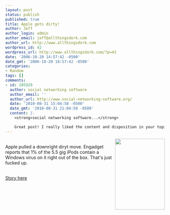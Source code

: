 ```yaml
---
layout: post
status: publish
published: true
title: Apple gets dirty!
author: Jeff
author_login: admin
author_email: jeff@allthingsdork.com
author_url: http://www.allthingsdork.com
wordpress_id: 42
wordpress_url: http://www.allthingsdork.com/?p=42
date: '2006-10-20 14:57:42 -0500'
date_gmt: '2006-10-20 18:57:42 -0500'
categories:
- Random
tags: []
comments:
- id: 105929
  author: social networking software
  author_email: ''
  author_url: http://www.social-networking-software.org/
  date: '2010-08-31 15:04:58 -0500'
  date_gmt: '2010-08-31 21:04:58 -0500'
  content: |-
    <strong>social networking software...</strong>

    Great post! I really liked the content and disposition in your topic!...
---
```

<p><img width="157" height="225" align="right" src="http://www.smh.com.au/ffximage/2006/10/18/vidipod_narrowweb__300x434,0.jpg" /><br />
Apple pulled a downright diryt move. Engadget reports that 1% of the 5.5 gig iPods contain a Windows virus on it right out of the box. That's just fucked up.</p>
<p><a href="http://www.engadget.com/2006/10/17/apple-says-some-5-5g-ipods-shipped-with-windows-virus/"><br />
Story here</a></p>
